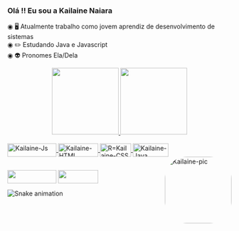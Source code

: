 ### Olá !! Eu sou a Kailaine Naiara
◉ 🖥️ Atualmente trabalho como jovem aprendiz de desenvolvimento de sistemas             
◉ ✏️ Estudando Java e Javascript                                                         
◉ 👽 Pronomes Ela/Dela


<div align="center">
  <a href="https://github.com/KailaineNaaiara">
  <img height="150em" src="https://github-readme-stats.vercel.app/api?username=KailaineNaiara&show_icons=true&theme=buefy&include_all_commits=true&count_private=true"/>
  <img height="150em" src="https://github-readme-stats.vercel.app/api/top-langs/?username=KailaineNaiara&layout=compact&langs_count=7&theme=buefy"/>
</div>
  <div style="display: inline_block"><br>
<img align="center" alt="Kailaine-Js" height="30" width="110"
     src="https://img.shields.io/badge/JavaScript-F7DF1E?style=for-the-badge&logo=javascript&logoColor=black">
<img align="center" alt="Kailaine-HTML" height="30" width="90" 
     src="https://img.shields.io/badge/HTML5-E34F26?style=for-the-badge&logo=html5&logoColor=white">
<img align="center" alt="R=Kailaine-CSS" height="30" width="70" 
     src="https://img.shields.io/badge/CSS3-1572B6?style=for-the-badge&logo=css3&logoColor=white">
<img align="center" alt="Kailaine-Java" height="30" width="80" 
     src="https://img.shields.io/badge/Java-ED8B00?style=for-the-badge&logo=java&logoColor=white">
<img align="right" alt="Kailaine-pic" height="150" style="border-radius:50px;" src="https://share-cdn.picrew.me/shareImg/org/202203/338224_e9I1QibI.png">
  </div>
  
  
  
  
  ##
  
  
  
  
  <div>
     <a href="https://instagram.com/kailaine_vianaa" target="_blank">
       <img align="center" height="30" width="110" 
       src="https://img.shields.io/badge/-Instagram-%23E4405F?style=for-the- badge&logo=instagram&logoColor=white" target="_blank"></a>
    <a href = "mailto:kailainenaiaraviana55422@gmail.com">
       <img align="center" height="30" width="90" 
       src="https://img.shields.io/badge/Gmail-D14836?style=for-the-badge&logo=gmail&logoColor=white"></a>
    
   ![Snake animation](https://github.com/KailaineNaiara/KailaineNaiara/blob/output/github-contribution-grid-snake.svg)
    
  </div>
